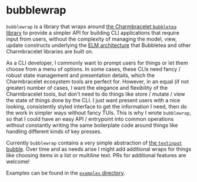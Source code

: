 # bubblewrap

`bubblewrap` is a library that wraps around [the Charmbracelet `bubbletea`
library](https://github.com/charmbracelet/bubbletea) to provide a simpler API for building CLI
applications that require input from users, without the complexity of managing the model, view,
update constructs underlying the [ELM architecture](https://guide.elm-lang.org/architecture/) that
Bubbletea and other Charmbracelet libraries are built on.

As a CLI developer, I commonly want to prompt users for things or let them choose from a menu of
options. In some cases, these CLIs need fancy / robust state management and presentation details,
which the Charmbracelet ecosystem tools are perfect for. However, in an equal (if not greater)
number of cases, I want the elegance and flexibility of the Charmbracelet tools, but don't need to
do things like store / mutate / view the state of things done by the CLI. I just want present users
with a nice looking, consistently styled interface to get the information I need, then do the work
in simpler ways without fancy TUIs. This is why I wrote `bubblewrap`, so that I could have an easy
API / entrypoint into common operations without constantly writing the same boilerplate code around
things like handling different kinds of key presses.

Currently `bubblewrap` contains a very simple abstraction of [the `textinput`
bubble](https://github.com/charmbracelet/bubbles/#text-input). Over time and as needs arise I might
add additional wraps for things like choosing items in a list or multiline text. PRs for additional
features are welcome!

Examples can be found in the [`examples` directory](examples/).
